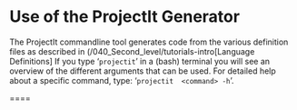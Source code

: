 







# Use of the ProjectIt Generator

The ProjectIt commandline tool  generates code from the various definition files as described in
(/040_Second_level/tutorials-intro[Language Definitions]
If you type ‘`projectit`’ in a (bash) terminal you will see
an overview of the different
arguments that can be used. For detailed help about a specific command, type: ‘`projectit  <command> -h`’.

====
<figcaption id='img-commands]
.Screenshot of commandline options
(/images/projectit-command-line-options.png[projectit-command-line-options]
====

Note that every command except *all*, used invididually (i.e. without the other commands), generates code that
does not compile correctly.

For instance, both the scoper and validator might need to use the typer, therefore the
code seeks to include the typer class, which might not be generated yet. Likewise, the editor seeks to include
the scoper.

Best way to go about is to first use the *all* command. Next, when you focus on one of the aspects of your
language, you can use the specific command for that aspect. Thus, you can keep regeneration-time as short as possible.

Note that there also is a `-watch` option to automatically run the generator when a definition file changes.
